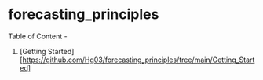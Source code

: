 # forecasting_principles

Table of Content - 

1. [Getting Started][https://github.com/Hg03/forecasting_principles/tree/main/Getting_Started]
